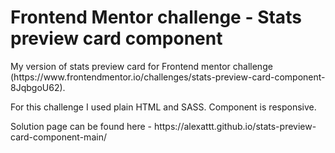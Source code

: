 # Frontend Mentor challenge - Stats preview card component

<p>My version of stats preview card for Frontend mentor challenge (https://www.frontendmentor.io/challenges/stats-preview-card-component-8JqbgoU62).</p>
<p>For this challenge I used plain HTML and SASS. Component is responsive.</p>
<p>Solution page can be found here - https://alexattt.github.io/stats-preview-card-component-main/</p>

